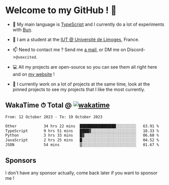 # Welcome to my GitHub ! 🌃

- 🔭 My main language is [TypeScript](https://www.typescriptlang.org/) and I currently do a lot of experiments with [Bun](https://bun.sh).

- 🌱 I am a student at the [IUT @ Université de Limoges](https://iut.unilim.fr), France.

- 📫 Need to contact me ? Send me <a href="mailto:mikkel@milescode.dev">a mail</a>, or DM me on Discord->`@vexcited`.

- 💻 All my projects are open-source so you can see them all right here and on <a href="https://vexcited.vercel.app">my website</a> !

- 👀 I currently work on a lot of projects at the same time, look at the pinned projects to see my projects that I like the most currently.

## WakaTime ⏱ Total @ [![wakatime](https://wakatime.com/badge/user/0839e595-e07a-435c-8d59-ed95f2a3d6dd.svg)](https://wakatime.com/@0839e595-e07a-435c-8d59-ed95f2a3d6dd)

<!--START_SECTION:waka-->

```txt
From: 12 October 2023 - To: 19 October 2023

Other            34 hrs 22 mins  ████████████████░░░░░░░░░   63.91 %
TypeScript       9 hrs 51 mins   ████▓░░░░░░░░░░░░░░░░░░░░   18.33 %
Python           3 hrs 33 mins   █▓░░░░░░░░░░░░░░░░░░░░░░░   06.60 %
JavaScript       2 hrs 25 mins   █░░░░░░░░░░░░░░░░░░░░░░░░   04.52 %
JSON             54 mins         ▒░░░░░░░░░░░░░░░░░░░░░░░░   01.67 %
```

<!--END_SECTION:waka-->

## Sponsors

I don't have any sponsor actually, come back later if you want to sponsor me !
